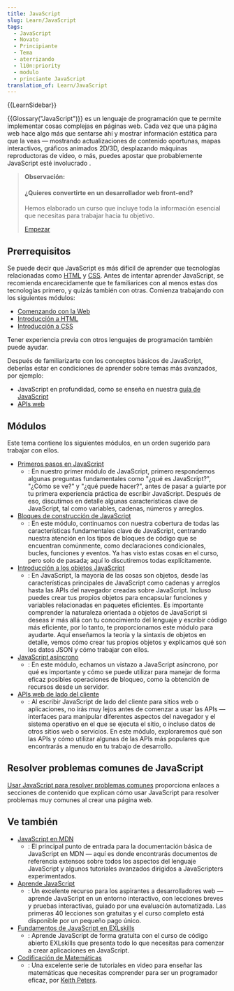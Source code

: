 ```yaml
---
title: JavaScript
slug: Learn/JavaScript
tags:
  - JavaScript
  - Novato
  - Principiante
  - Tema
  - aterrizando
  - l10n:priority
  - modulo
  - princiante JavaScript
translation_of: Learn/JavaScript
---
```


{{LearnSidebar}}

{{Glossary("JavaScript")}} es un lenguaje de programación que te permite implementar cosas complejas en páginas web. Cada vez que una página web hace algo más que sentarse ahí y mostrar información estática para que la veas — mostrando actualizaciones de contenido oportunas, mapas interactivos, gráficos animados 2D/3D, desplazando máquinas reproductoras de video, o más, puedes apostar que probablemente JavaScript esté involucrado .

> **Observación:**
>
> #### ¿Quieres convertirte en un desarrollador web front-end?
>
> Hemos elaborado un curso que incluye toda la información esencial que necesitas para trabajar hacia tu objetivo.
>
> [Empezar](/docs/Learn/Front-end_web_developer)

## Prerrequisitos

Se puede decir que JavaScript es más difícil de aprender que tecnologías relacionadas como [HTML](/es/docs/Learn/HTML) y [CSS](/es/docs/Learn/CSS). Antes de intentar aprender JavaScript, se recomienda encarecidamente que te familiarices con al menos estas dos tecnologías primero, y quizás también con otras. Comienza trabajando con los siguientes módulos:

- [Comenzando con la Web](/es/docs/Learn/Getting_started_with_the_web)
- [Introducción a HTML](/es/docs/Web/Guide/HTML/Introduction)
- [Introducción a CSS](/es/docs/Learn/CSS/Introduction_to_CSS)

Tener experiencia previa con otros lenguajes de programación también puede ayudar.

Después de familiarizarte con los conceptos básicos de JavaScript, deberías estar en condiciones de aprender sobre temas más avanzados, por ejemplo:

- JavaScript en profundidad, como se enseña en nuestra [guía de JavaScript](/es/docs/Web/JavaScript/Guide)
- [APIs web](/es/docs/Web/API)

## Módulos

Este tema contiene los siguientes módulos, en un orden sugerido para trabajar con ellos.

- [Primeros pasos en JavaScript](/es/docs/Learn/JavaScript/First_steps)
  - : En nuestro primer módulo de JavaScript, primero respondemos algunas preguntas fundamentales como "¿qué es JavaScript?", "¿Cómo se ve?" y "¿qué puede hacer?", antes de pasar a guiarte por tu primera experiencia práctica de escribir JavaScript. Después de eso, discutimos en detalle algunas características clave de JavaScript, tal como variables, cadenas, números y arreglos.
- [Bloques de construcción de JavaScript](/es/docs/Learn/JavaScript/Building_blocks)
  - : En este módulo, continuamos con nuestra cobertura de todas las características fundamentales clave de JavaScript, centrando nuestra atención en los tipos de bloques de código que se encuentran comúnmente, como declaraciones condicionales, bucles, funciones y eventos. Ya has visto estas cosas en el curso, pero solo de pasada; aquí lo discutiremos todas explícitamente.
- [Introducción a los objetos JavaScript](/es/docs/Learn/JavaScript/Objects)
  - : En JavaScript, la mayoría de las cosas son objetos, desde las características principales de JavaScript como cadenas y arreglos hasta las APIs del navegador creadas sobre JavaScript. Incluso puedes crear tus propios objetos para encapsular funciones y variables relacionadas en paquetes eficientes. Es importante comprender la naturaleza orientada a objetos de JavaScript si deseas ir más allá con tu conocimiento del lenguaje y escribir código más eficiente, por lo tanto, te proporcionamos este módulo para ayudarte. Aquí enseñamos la teoría y la sintaxis de objetos en detalle, vemos cómo crear tus propios objetos y explicamos qué son los datos JSON y cómo trabajar con ellos.
- [JavaScript asíncrono](/es/docs/Learn/JavaScript/Asynchronous)
  - : En este módulo, echamos un vistazo a JavaScript asíncrono, por qué es importante y cómo se puede utilizar para manejar de forma eficaz posibles operaciones de bloqueo, como la obtención de recursos desde un servidor.
- [APIs web de lado del cliente](/es/docs/Learn/JavaScript/Client-side_web_APIs)
  - : Al escribir JavaScript de lado del cliente para sitios web o aplicaciones, no irás muy lejos antes de comenzar a usar las APIs — interfaces para manipular diferentes aspectos del navegador y el sistema operativo en el que se ejecuta el sitio, o incluso datos de otros sitios web o servicios. En este módulo, exploraremos qué son las APIs y cómo utilizar algunas de las APIs más populares que encontrarás a menudo en tu trabajo de desarrollo.

## Resolver problemas comunes de JavaScript

[Usar JavaScript para resolver problemas comunes](/es/docs/Learn/JavaScript/Howto) proporciona enlaces a secciones de contenido que explican cómo usar JavaScript para resolver problemas muy comunes al crear una página web.

## Ve también

- [JavaScript en MDN](/es/docs/Web/JavaScript)
  - : El principal punto de entrada para la documentación básica de JavaScript en MDN — aquí es donde encontrarás documentos de referencia extensos sobre todos los aspectos del lenguaje JavaScript y algunos tutoriales avanzados dirigidos a JavaScripters experimentados.
- [Aprende JavaScript](https://learnjavascript.online/)
  - : Un excelente recurso para los aspirantes a desarrolladores web — aprende JavaScript en un entorno interactivo, con lecciones breves y pruebas interactivas, guiado por una evaluación automatizada. Las primeras 40 lecciones son gratuitas y el curso completo está disponible por un pequeño pago único.
- [Fundamentos de JavaScript en EXLskills](https://exlskills.com/learn-en/courses/javascript-fundamentals-basics_javascript)
  - : Aprende JavaScript de forma gratuita con el curso de código abierto EXLskills que presenta todo lo que necesitas para comenzar a crear aplicaciones en JavaScript.
- [Codificación de Matemáticas](https://www.youtube.com/user/codingmath)
  - : Una excelente serie de tutoriales en video para enseñar las matemáticas que necesitas comprender para ser un programador eficaz, por [Keith Peters](https://twitter.com/bit101).
